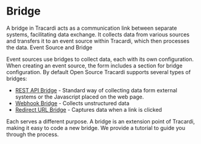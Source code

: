 # Bridge

A bridge in Tracardi acts as a communication link between separate systems, facilitating data exchange. It collects data
from various sources and transfers it to an event source within Tracardi, which then processes the data.
Event Source and Bridge

Event sources use bridges to collect data, each with its own configuration. When creating an event source, the form
includes a section for bridge configuration. By default Open Source Tracardi supports several types of bridges:

* [REST API Bridge](bridges/api.md) - Standard way of collecting data form external systems or the Javascript placed on the web page. 
* [Webhook Bridge](bridges/webhook.md) - Collects unstructured data
* [Redirect URL Bridge](bridges/redirect.md) - Captures data when a link is clicked

Each serves a different purpose. A bridge is an extension point of Tracardi, making it easy to code a new bridge. We
provide a tutorial to guide you through the process.